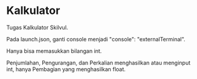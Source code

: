 # Kalkulator
 Tugas Kalkulator Skilvul.
 
 Pada launch.json, ganti console menjadi "console": "externalTerminal".

 Hanya bisa memasukkan bilangan int.

 Penjumlahan, Pengurangan, dan Perkalian menghasilkan atau menginput int, hanya Pembagian yang menghasilkan float.
